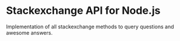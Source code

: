 # Stackexchange API for Node.js

Implementation of all stackexchange methods to query questions and awesome
answers.
